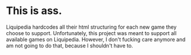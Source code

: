 # This is ass.
Liquipedia hardcodes all their html structuring for each new game they choose to support. Unfortunately, this project was meant to support all available games on Liquipedia. However, I don't fucking care anymore and am not going to do that, because I shouldn't have to.
